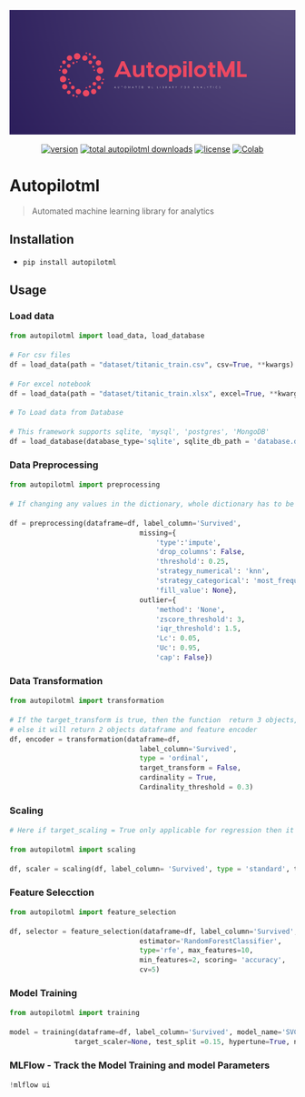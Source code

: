<div align="center">
  <p>
    <a align="center" href="" target="_blank">
      <img
        width="1280"
        src="https://raw.githubusercontent.com/shyam1326/autopilotml/main/images/autopilotml.png"
    </a>
  </p>


[![version](https://badge.fury.io/py/autopilotml.svg)](https://badge.fury.io/py/autopilotml)
<a href="https://pepy.tech/project/autopilotml"><img src="https://pepy.tech/badge/autopilotml" alt="total autopilotml downloads"></a>
[![license](https://img.shields.io/pypi/l/autopilotml)](LICENSE)
[![Colab](https://colab.research.google.com/assets/colab-badge.svg)](https://colab.research.google.com/github/shyam1326/autopilotml/blob/main/autopilotml/research/autopilotml_examples.ipynb)


</div>


# Autopilotml
> Automated machine learning library for analytics

## Installation

- `pip install autopilotml`

## Usage

### Load data

```python
from autopilotml import load_data, load_database

# For csv files
df = load_data(path = "dataset/titanic_train.csv", csv=True, **kwargs)

# For excel notebook
df = load_data(path = "dataset/titanic_train.xlsx", excel=True, **kwargs)

# To Load data from Database

# This framework supports sqlite, 'mysql', 'postgres', 'MongoDB'
df = load_database(database_type='sqlite', sqlite_db_path = 'database.db', query='select * from employee_table')
```

### Data Preprocessing

```python
from autopilotml import preprocessing

# If changing any values in the dictionary, whole dictionary has to be provided.

df = preprocessing(dataframe=df, label_column='Survived',
                                missing={
                                    'type':'impute',
                                    'drop_columns': False, 
                                    'threshold': 0.25, 
                                    'strategy_numerical': 'knn',
                                    'strategy_categorical': 'most_frequent',
                                    'fill_value': None},
                                outlier={
                                    'method': 'None',
                                    'zscore_threshold': 3,
                                    'iqr_threshold': 1.5,
                                    'Lc': 0.05, 
                                    'Uc': 0.95,
                                    'cap': False})
```

### Data Transformation

```python
from autopilotml import transformation

# If the target_transform is true, then the function  return 3 objects, (e.g) dataframe, feature encoder and target encoder
# else it will return 2 objects dataframe and feature encoder
df, encoder = transformation(dataframe=df,
                                label_column='Survived', 
                                type = 'ordinal',
                                target_transform = False, 
                                cardinality = True, 
                                Cardinality_threshold = 0.3)
```

### Scaling

```python
# Here if target_scaling = True only applicable for regression then it will return 3 objects dataframe, feature scaler and target scaler

from autopilotml import scaling

df, scaler = scaling(df, label_column= 'Survived', type = 'standard', target_scaling = False)
```

### Feature Selecction

```python
from autopilotml import feature_selection

df, selector = feature_selection(dataframe=df, label_column='Survived', 
                                estimator='RandomForestClassifier',           
                                type='rfe', max_features=10, 
                                min_features=2, scoring= 'accuracy', 
                                cv=5)
```

### Model Training

```python
from autopilotml import training

model = training(dataframe=df, label_column='Survived', model_name='SVC', problem_type='Classification', 
                target_scaler=None, test_split =0.15, hypertune=True, n_epochs=100)
```

### MLFlow - Track the Model Training and model Parameters

```python
!mlflow ui
```